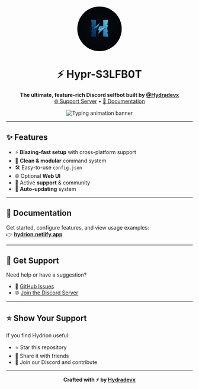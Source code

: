 <p align="center">
  <img src="./packages/web/public/hydrion.jpg" width="120" alt="Hydrion Logo" style="border-radius: 50%;" />
</p>

<h1 align="center">⚡ Hypr-S3LFB0T</h1>

<p align="center">
  <strong>The ultimate, feature-rich Discord selfbot built by <a href="https://github.com/Hydradevx">@Hydradevx</a></strong><br/>
  <a href="https://discord.gg/6Tufbvnebj">🌐 Support Server</a> • <a href="https://hydrion.netlify.app">📘 Documentation</a>
</p>

<p align="center">
  <img src="https://readme-typing-svg.demolab.com?font=Fira+Code&size=22&pause=1000&center=true&vCenter=true&width=450&lines=Hypr+is+lightning+fast.;Modular%2C+Powerful%2C+Sleek." alt="Typing animation banner" />
</p>

---

## ✨ Features

- ⚡ **Blazing-fast setup** with cross-platform support
- 🧩 **Clean & modular** command system
- 🛠️ Easy-to-use `config.json`
- 🌐 Optional **Web UI**
- 💬 Active **support** & community
- 🚀 **Auto-updating** system

---

## 📘 Documentation

Get started, configure features, and view usage examples:  
👉 [**hydrion.netlify.app**](https://hydrion.netlify.app)

---

## 💬 Get Support

Need help or have a suggestion?

- 📂 [GitHub Issues](https://github.com/Hydradevx/Hypr/issues)
- 🌐 [Join the Discord Server](https://discord.gg/6Tufbvnebj)

---

## ⭐ Show Your Support

If you find Hydrion useful:

- ⭐ Star this repository  
- 🧠 Share it with friends  
- 💬 Join our Discord and contribute

---

<p align="center">
  <b>Crafted with ⚡ by <a href="https://github.com/Hydradevx">Hydradevx</a></b>
</p>